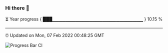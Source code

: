 ### Hi there 👋

⏳ Year progress { ███▁▁▁▁▁▁▁▁▁▁▁▁▁▁▁▁▁▁▁▁▁▁▁▁▁▁▁ } 10.15 %

---

⏰ Updated on Mon, 07 Feb 2022 00:48:25 GMT

![Progress Bar CI](https://github.com/liununu/liununu/workflows/Progress%20Bar%20CI/badge.svg)
